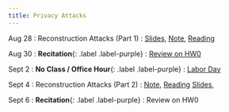 ```yaml
---
title: Privacy Attacks
---
```


Aug 28
: Reconstruction Attacks (Part 1)
  : [Slides](https://drive.google.com/file/d/1Ah26qmHGw4umXBRDZv10q6_zWl3b-tZP/view?usp=sharing), [Note](https://drive.google.com/file/d/1-J8F8i43gwFMi80yf-X84ljWZ1MhEupj/view?usp=sharing), [Reading](https://queue.acm.org/detail.cfm?id=3295691)
  <!-- [Slides](https://drive.google.com/file/d/1d8ZGx58iGmVnLdUma4VaKjUo9VGtZJZo/view?usp=sharing),  -->
  

Aug 30
: **Recitation**{: .label .label-purple}
  : [Review on HW0](https://www.overleaf.com/read/jvnqwqkstwcc#aa214a)

Sept 2
: **No Class / Office Hour**{: .label .label-purple}
  : [Labor Day](https://www.history.com/topics/holidays/labor-day-1)


Sept 4
: Reconstruction Attacks (Part 2)
  : [Note](https://drive.google.com/file/d/1-J8F8i43gwFMi80yf-X84ljWZ1MhEupj/view?usp=sharing), [Reading](https://differentialprivacy.org/diffix-attack/)
  [Slides](https://drive.google.com/file/d/1mx4ueuikAOg4xTG4K0UFgNVCYaVoxL17/view), 
  <!-- [Note](https://drive.google.com/file/d/1-J8F8i43gwFMi80yf-X84ljWZ1MhEupj/view?usp=sharing), [Reading](https://differentialprivacy.org/diffix-attack/) -->

Sept 6
: **Recitation**{: .label .label-purple}
  : Review on HW0
<!-- [Review on HW0](https://www.overleaf.com/read/jnmybqwprryw) -->
